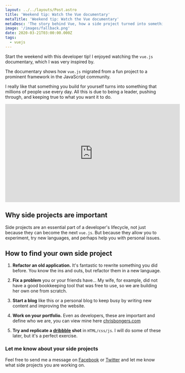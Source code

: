 ```yaml
---
layout: ../../layouts/Post.astro
title: 'Weekend tip: Watch the Vue documentary'
metaTitle: 'Weekend tip: Watch the Vue documentary'
metaDesc: 'The story behind Vue, how a side project turned into something big'
image: '/images/fallback.png'
date: 2020-03-21T03:00:00.000Z
tags:
  - vuejs
---
```


Start the weekend with this developer tip!
I enjoyed watching the `vue.js` documentary, which I was very inspired by.

The documentary shows how `vue.js` migrated from a fun project to a prominent framework in the JavaScript community.

I really like that something you build for yourself turns into something that millions of people use every day. All this is due to being a leader, pushing through, and keeping true to what you want it to do.

<iframe width="560" height="315" src="https://www.youtube.com/embed/OrxmtDw4pVI" frameborder="0" allow="accelerometer; autoplay; encrypted-media; gyroscope; picture-in-picture" allowfullscreen></iframe>

## Why side projects are important

Side projects are an essential part of a developer's lifecycle, not just because they can become the next `vue.js`.
But because they allow you to experiment, try new languages, and perhaps help you with personal issues.

## How to find your own side project

1. **Refactor an old application.** It's fantastic to rewrite something you did before. You know the ins and outs, but refactor them in a new language.

2. **Fix a problem** you or your friends have... My wife, for example, did not have a good bookkeeping tool that was free to use, so we are building her own one from scratch.

3. **Start a blog** like this or a personal blog to keep busy by writing new content and improving the website.

4. **Work on your portfolio.** Even as developers, these are important and define who we are, you can view mine here [chrisbongers.com](https://chrisbongers.com)

5. **Try and replicate a [dribbble](https://dribbble.com/) shot** in `HTML/css/js`. I will do some of these later, but it's a perfect exercise.

### Let me know about your side projects

Feel free to send me a message on [Facebook](https://www.facebook.com/DailyDevTipsBlog) or [Twitter](https://twitter.com/DailyDevTips1) and let me know what side projects you are working on.
